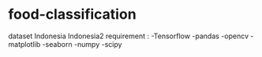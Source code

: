 # food-classification
dataset
Indonesia
Indonesia2
requirement :
-Tensorflow
-pandas
-opencv
-matplotlib
-seaborn
-numpy
-scipy

